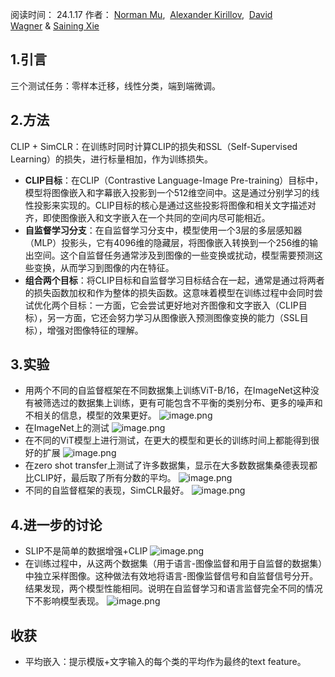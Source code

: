 
阅读时间： 24.1.17
作者： [Norman Mu](https://link.springer.com/chapter/10.1007/978-3-031-19809-0_30#auth-Norman-Mu),  [Alexander Kirillov](https://link.springer.com/chapter/10.1007/978-3-031-19809-0_30#auth-Alexander-Kirillov),  [David Wagner](https://link.springer.com/chapter/10.1007/978-3-031-19809-0_30#auth-David-Wagner) & [Saining Xie](https://link.springer.com/chapter/10.1007/978-3-031-19809-0_30#auth-Saining-Xie)

## 1.引言

三个测试任务：零样本迁移，线性分类，端到端微调。

## 2.方法

CLIP + SimCLR：在训练时同时计算CLIP的损失和SSL（Self-Supervised Learning）的损失，进行标量相加，作为训练损失。

+ **CLIP目标**：在CLIP（Contrastive Language-Image Pre-training）目标中，模型将图像嵌入和字幕嵌入投影到一个512维空间中。这是通过分别学习的线性投影来实现的。CLIP目标的核心是通过这些投影将图像和相关文字描述对齐，即使图像嵌入和文字嵌入在一个共同的空间内尽可能相近。
+ **自监督学习分支**：在自监督学习分支中，模型使用一个3层的多层感知器（MLP）投影头，它有4096维的隐藏层，将图像嵌入转换到一个256维的输出空间。这个自监督任务通常涉及到图像的一些变换或扰动，模型需要预测这些变换，从而学习到图像的内在特征。
+ **组合两个目标**：将CLIP目标和自监督学习目标结合在一起，通常是通过将两者的损失函数加权和作为整体的损失函数。这意味着模型在训练过程中会同时尝试优化两个目标：一方面，它会尝试更好地对齐图像和文字嵌入（CLIP目标），另一方面，它还会努力学习从图像嵌入预测图像变换的能力（SSL目标），增强对图像特征的理解。


## 3.实验
+ 用两个不同的自监督框架在不同数据集上训练ViT-B/16，在ImageNet这种没有被筛选过的数据集上训练，更有可能包含不平衡的类别分布、更多的噪声和不相关的信息，模型的效果更好。
![image.png](https://cdn.jsdelivr.net/gh/Thomas333333/MyPostImage/Images/20240118104224.png)
+ 在ImageNet上的测试
![image.png](https://cdn.jsdelivr.net/gh/Thomas333333/MyPostImage/Images/20240118104711.png)
+ 在不同的ViT模型上进行测试，在更大的模型和更长的训练时间上都能得到很好的扩展
![image.png](https://cdn.jsdelivr.net/gh/Thomas333333/MyPostImage/Images/20240118104828.png)
+ 在zero shot transfer上测试了许多数据集，显示在大多数数据集桑德表现都比CLIP好，最后取了所有分数的平均。
![image.png](https://cdn.jsdelivr.net/gh/Thomas333333/MyPostImage/Images/20240118105013.png)
+ 不同的自监督框架的表现，SimCLR最好。
![image.png](https://cdn.jsdelivr.net/gh/Thomas333333/MyPostImage/Images/20240118105234.png)

## 4.进一步的讨论 
+ SLIP不是简单的数据增强+CLIP
![image.png](https://cdn.jsdelivr.net/gh/Thomas333333/MyPostImage/Images/20240118112109.png)
+ 在训练过程中，从这两个数据集（用于语言-图像监督和用于自监督的数据集）中独立采样图像。这种做法有效地将语言-图像监督信号和自监督信号分开。结果发现，两个模型性能相同。说明在自监督学习和语言监督完全不同的情况下不影响模型表现。
![image.png](https://cdn.jsdelivr.net/gh/Thomas333333/MyPostImage/Images/20240118112302.png)


## 收获
+ 平均嵌入：提示模版+文字输入的每个类的平均作为最终的text feature。


